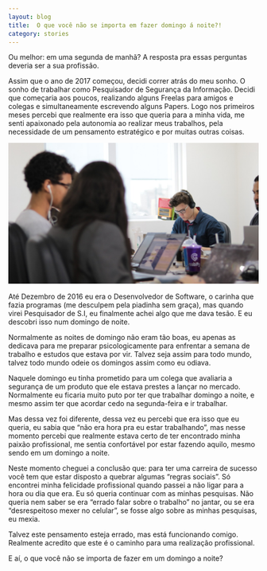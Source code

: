 ```yaml
---
layout: blog
title:  O que você não se importa em fazer domingo á noite?!
category: stories
---
```


Ou melhor: em uma segunda de manhã?
A resposta pra essas perguntas deveria ser a sua profissão.

Assim que o ano de 2017 começou, decidi correr atrás do meu sonho. O sonho de trabalhar como Pesquisador de Segurança da Informação. Decidi que começaria aos poucos, realizando alguns Freelas para amigos e colegas e simultaneamente escrevendo alguns Papers. Logo nos primeiros meses percebi que realmente era isso que queria para a minha vida, me senti apaixonado pela autonomia ao realizar meus trabalhos, pela necessidade de um pensamento estratégico e por muitas outras coisas.

![Image](/images/posts/code.jpeg)

Até Dezembro de 2016 eu era o Desenvolvedor de Software, o carinha que fazia programas (me desculpem pela piadinha sem graça), mas quando virei Pesquisador de S.I, eu finalmente achei algo que me dava tesão. E eu descobri isso num domingo de noite.

Normalmente as noites de domingo não eram tão boas, eu apenas as dedicava para me preparar psicologicamente para enfrentar a semana de trabalho e estudos que estava por vir. Talvez seja assim para todo mundo, talvez todo mundo odeie os domingos assim como eu odiava.

Naquele domingo eu tinha prometido para um colega que avaliaria a segurança de um produto que ele estava prestes a lançar no mercado. Normalmente eu ficaria muito puto por ter que trabalhar domingo a noite, e mesmo assim ter que acordar cedo na segunda-feira e ir trabalhar.

Mas dessa vez foi diferente, dessa vez eu percebi que era isso que eu queria, eu sabia que “não era hora pra eu estar trabalhando”, mas nesse momento percebi que realmente estava certo de ter encontrado minha paixão profissional, me sentia confortável por estar fazendo aquilo, mesmo sendo em um domingo a noite.

Neste momento cheguei a conclusão que: para ter uma carreira de sucesso você tem que estar disposto a quebrar algumas “regras sociais”. Só encontrei minha felicidade profissional quando passei a não ligar para a hora ou dia que era. Eu só queria continuar com as minhas pesquisas. Não queria nem saber se era “errado falar sobre o trabalho” no jantar, ou se era “desrespeitoso mexer no celular”, se fosse algo sobre as minhas pesquisas, eu mexia.

Talvez este pensamento esteja errado, mas está funcionando comigo. Realmente acredito que este é o caminho para uma realização profissional.

E aí, o que você não se importa de fazer em um domingo a noite?
